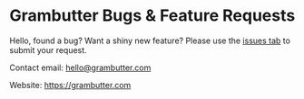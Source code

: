 # Grambutter Bugs & Feature Requests

Hello, found a bug? Want a shiny new feature? Please use the [issues tab](https://github.com/grambutter/support/issues) to submit your request.

Contact email: hello@grambutter.com

Website: https://grambutter.com
